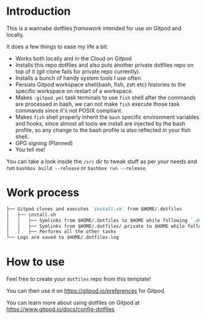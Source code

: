 # Introduction

This is a wannabe dotfiles _framework_ intended for use on Gitpod and locally.

It does a few things to ease my life a bit:

- Works both locally and in the Cloud on Gitpod
- Installs this repo dotfiles and also puts another private dotfiles repo on top of it (git clone fails for private repo currently).
- Installs a bunch of handy system tools I use often.
- Persists Gitpod workspace shell(bash, fish, zsh etc) histories to the specific workspace on restart of a workspace.
- Makes `.gitpod.yml` task terminals to use `fish` shell after the commands are processed in bash, we can not make `fish` execute those task commands since it's not POSIX compliant.
- Makes `fish` shell properly inherit the `bash` specific environment variables and hooks, since almost all tools we install are injected by the bash profile, so any change to the bash profile is also reflected in your fish shell.
- GPG signing (Planned)
- You tell me!

You can take a look inside the `/src` dir to tweak stuff as per your needs and run `bashbox build --release` or `bashbox run --release`.

# Work process
```markdown
├── Gitpod clones and executes `install.sh` from $HOME/.dotfiles
│   ├── install.sh
│   │   ├── Symlinks from $HOME/.dotfiles to $HOME while following `.dotfilesignore`
│   │   ├── Symlinks from $HOME/.dotfiles/.private to $HOME while following `.dotfilesignore`
│   │   ├── Performs all the other tasks
└── Logs are saved to $HOME/.dotfiles.log
```

# How to use

Feel free to create your `dotfiles` repo from this template!

You can then use it on https://gitpod.io/preferences for Gitpod.

You can learn more about using dotfiles on Gitpod at https://www.gitpod.io/docs/config-dotfiles
